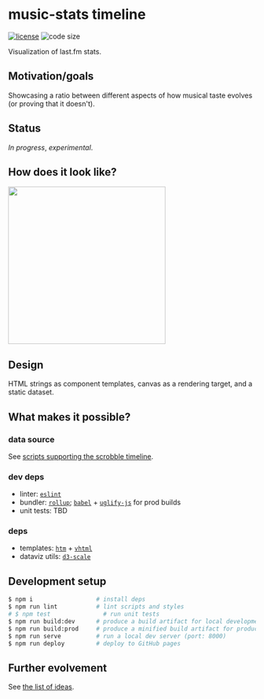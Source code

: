 # music-stats timeline

  [![license][license-image]][license-url]
  ![code size][code-size-image]

Visualization of last.fm stats.

## Motivation/goals
Showcasing a ratio between different aspects of how musical taste evolves (or proving that it doesn't).

## Status
*In progress*, *experimental*.

## How does it look like?
<a href="https://user-images.githubusercontent.com/2470363/70138768-42806080-1691-11ea-8a58-194b05ec6e47.png">
  <img width="320" src="https://user-images.githubusercontent.com/2470363/70138768-42806080-1691-11ea-8a58-194b05ec6e47.png" />
</a>

## Design
HTML strings as component templates, canvas as a rendering target, and a static dataset.

## What makes it possible?
### data source
See [scripts supporting the scrobble timeline](https://github.com/music-stats/scripts#scrobble-timeline).

### dev deps
* linter: [`eslint`](https://eslint.org/)
* bundler: [`rollup`](https://github.com/rollup/rollup); [`babel`](https://babeljs.io/) + [`uglify-js`](https://github.com/mishoo/UglifyJS2) for prod builds
* unit tests: TBD

### deps
* templates: [`htm`](https://github.com/developit/htm) + [`vhtml`](https://github.com/developit/vhtml)
* dataviz utils: [`d3-scale`](https://github.com/d3/d3-scale)

## Development setup
```bash
$ npm i                  # install deps
$ npm run lint           # lint scripts and styles
# $ npm test               # run unit tests
$ npm run build:dev      # produce a build artifact for local development
$ npm run build:prod     # produce a minified build artifact for production
$ npm run serve          # run a local dev server (port: 8000)
$ npm run deploy         # deploy to GitHub pages
```

## Further evolvement
See [the list of ideas](/docs/ideas.md).

[license-image]: https://img.shields.io/github/license/music-stats/timeline.svg?style=flat-square
[license-url]: https://github.com/music-stats/timeline/blob/master/LICENSE
[code-size-image]: https://img.shields.io/github/languages/code-size/music-stats/timeline.svg?style=flat-square
